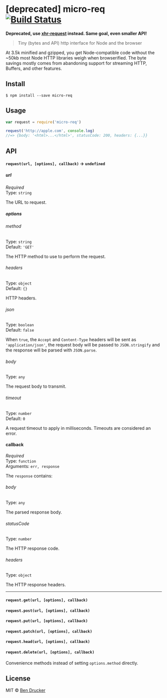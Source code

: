 # [deprecated] micro-req [![Build Status](https://travis-ci.org/bendrucker/micro-req.svg?branch=master)](https://travis-ci.org/bendrucker/micro-req)

**Deprecated, use [xhr-request](https://github.com/jam3/xhr-request) instead. Same goal, even smaller API!**

> Tiny (bytes and API) http interface for Node and the browser

At 3.5k minified and gzipped, you get Node-compatible code without the ~50kb most Node HTTP libraries weigh when browserified. The byte savings mostly comes from abandoning support for streaming HTTP, Buffers, and other features.

## Install

```
$ npm install --save micro-req
```


## Usage

```js
var request = require('micro-req')

request('http://apple.com', console.log)
//=> {body: '<html>...</html>', statusCode: 200, headers: {...}}
```

## API

#### `request(url, [options], callback)` -> `undefined`

##### url

*Required*  
Type: `string`

The URL to request.

##### options

###### method

Type: `string`  
Default: `'GET'`

The HTTP method to use to perform the request.

###### headers

Type: `object`  
Default: `{}`

HTTP headers.

###### json

Type: `boolean`  
Default: `false`

When `true`, the `Accept` and `Content-Type` headers will be sent as `'application/json'`, the request body will be passed to `JSON.stringify` and the response will be parsed with `JSON.parse`.


###### body

Type: `any`

The request body to transmit.

###### timeout

Type: `number`  
Default: `0`

A request timeout to apply in milliseconds. Timeouts are considered an error.

#### callback

*Required*  
Type: `function`  
Arguments: `err, response`

The `response` contains:

###### body

Type: `any`

The parsed response body.

###### statusCode

Type: `number`

The HTTP response code.

###### headers

Type: `object`

The HTTP response headers.

---

#### `request.get(url, [options], callback)`
#### `request.post(url, [options], callback)`
#### `request.put(url, [options], callback)`
#### `request.patch(url, [options], callback)`
#### `request.head(url, [options], callback)`
#### `request.delete(url, [options], callback)`

Convenience methods instead of setting `options.method` directly.

## License

MIT © [Ben Drucker](http://bendrucker.me)
